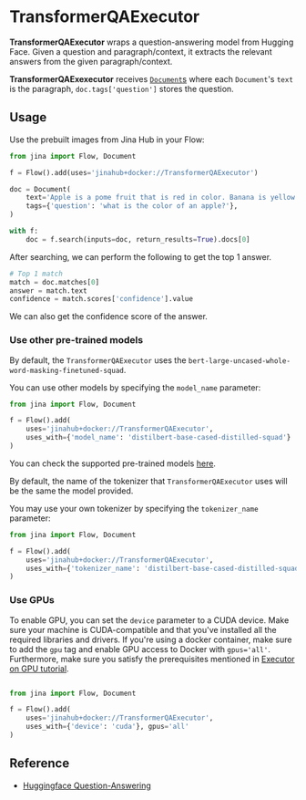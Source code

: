 # TransformerQAExecutor

**TransformerQAExecutor** wraps a question-answering model from Hugging Face. Given a question and paragraph/context, it extracts the relevant answers from the given paragraph/context.

**TransformerQAExexecutor** receives [`Document`s](https://docs.jina.ai/fundamentals/document/) where each `Document`'s `text` is the paragraph, `doc.tags['question']` stores the question.

## Usage

Use the prebuilt images from Jina Hub in your Flow:

```python
from jina import Flow, Document

f = Flow().add(uses='jinahub+docker://TransformerQAExecutor')

doc = Document(
    text='Apple is a pome fruit that is red in color. Banana is yellow.',
    tags={'question': 'what is the color of an apple?'},
)

with f:
    doc = f.search(inputs=doc, return_results=True).docs[0]
```

After searching, we can perform the following to get the top 1 answer.
```python
# Top 1 match
match = doc.matches[0]
answer = match.text
confidence = match.scores['confidence'].value
```
We can also get the confidence score of the answer.


### Use other pre-trained models
By default, the `TransformerQAExecutor` uses the `bert-large-uncased-whole-word-masking-finetuned-squad`.

You can use other models by specifying the `model_name` parameter:

```python
from jina import Flow, Document

f = Flow().add(
    uses='jinahub+docker://TransformerQAExecutor',
    uses_with={'model_name': 'distilbert-base-cased-distilled-squad'}
)
```
You can check the supported pre-trained models [here](https://huggingface.co/models?pipeline_tag=question-answering&sort=downloads).

By default, the name of the tokenizer that `TransformerQAExecutor` uses will be the same the model provided. 

You may use your own tokenizer by specifying the `tokenizer_name` parameter:

```python
from jina import Flow, Document

f = Flow().add(
    uses='jinahub+docker://TransformerQAExecutor',
    uses_with={'tokenizer_name': 'distilbert-base-cased-distilled-squad'}
)
```

### Use GPUs
To enable GPU, you can set the `device` parameter to a CUDA device.
Make sure your machine is CUDA-compatible and that you've installed all the required libraries and drivers.
If you're using a docker container, make sure to add the `gpu` tag and enable 
GPU access to Docker with `gpus='all'`.
Furthermore, make sure you satisfy the prerequisites mentioned in 
[Executor on GPU tutorial](https://docs.jina.ai/tutorials/gpu_executor/#prerequisites).

```python

from jina import Flow, Document

f = Flow().add(
    uses='jinahub+docker://TransformerQAExecutor',
    uses_with={'device': 'cuda'}, gpus='all'
)
```

## Reference
- [Huggingface Question-Answering](https://huggingface.co/models?pipeline_tag=question-answering&sort=downloads)
